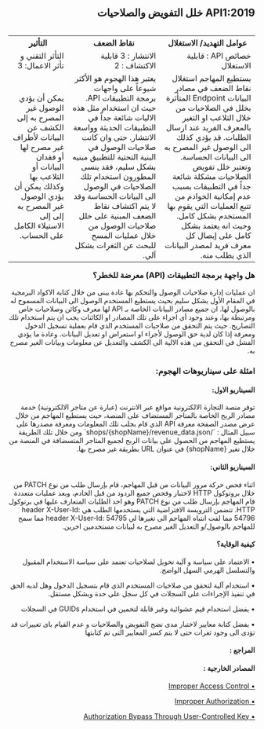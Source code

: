 <h2 dir='rtl' align='right'>API1:2019 خلل التفويض والصلاحيات </h2>


<table dir='rtl' align="right">
  <tr>
    <th>عوامل التهديد/ الاستغلال  </th>
    <th> نقاط الضعف </th>
    <th> التأثير </th>
  </tr>
  <tr>
    <td> خصائص API : قابلية الاستغلال </td>
    <td> الانتشار : 3 قابلية الاكتشاف : 2  </td>
    <td> التأثر التقني و تأثر الاعمال: 3 </td>
  </tr>
  <tr>
     <td> يستطيع المهاجم استغلال نقاط الضعف في مصادر البيانات Endpoint المتأثرة بخلل في الصلاحيات من خلال التلاعب او التغير بالمعرف الفريد عند ارسال الطلبات. قد يؤدي كذلك الى الوصول غير المصرح به الى البيانات الحساسة. وتعتبر خلل تفويض الصلاحيات مشكلة شائعة جداً في التطبيقات بسبب عدم إمكانية الخوادم من تتبع العمليات التي يقوم بها المستخدم بشكل كامل. وحيث انه يعتمد بشكل كامل على إيصال كل معرف فريد لمصدر البيانات الذي يطلب منه. </td>
    <td> يعتبر هذا الهجوم هو الأكثر شيوعاً على واجهات برمجة التطبيقات API. حيث ان استخدام مثل هذه الاليات شائعة جداً في التطبيقات الحديثة وواسعة الانتشار. حتى وان كانت صلاحيات الوصول في البنية التحتية للتطبيق مبنيه بشكل سليم، فقد ينسى المطورون استخدام تلك الصلاحيات في الوصول الى البيانات الحساسة وقد لا يتم اكتشاف نقاط الضعف المبنية على خلل صلاحيات الوصول من خلال عمليات المسح للبحث عن الثغرات بشكل آلي.  </td>
    <td> يمكن أن يؤدي الوصول غير المصرح به إلى الكشف عن البيانات لأطراف غير مصرح لها أو فقدان البيانات أو التلاعب بها وكذلك يمكن أن يؤدي الوصول غير المصرح به إلى إلى الاستيلاء الكامل على الحساب. </td>    
  </tr>
  </table>        

<h3 dir='rtl' align='right'>هل واجهة برمجة التطبيقات (API) معرضة للخطر؟</h3>

<p dir='rtl' align='right'> ان عمليات إدارة صلاحيات الوصول والتحكم بها عادة يبنى من خلال كتابة الاكواد البرمجية في المقام الأول  بشكل سليم بحيث يستطيع المستخدم الوصول الى البيانات المسموح له بالوصول لها.
ان جميع مصادر البيانات الخاصة بـ API لها معرف وكائن وصلاحيات خاص ومرتبطة بها، وعند وجود أي اجراء على تلك المصادر او الكائنات يجب ان يتم استخدام تلك التصاريح. حيث يتم التحقق من صلاحيات المستخدم الذي قام بعملية تسجيل الدخول ومعرفة إذا كان لدية حق الوصول لأجراء او استعراض او تعديل البيانات. وعادة ما يؤدي الفشل في التحقق من هذه الالية الى الكشف والتعديل عن معلومات وبيانات الغير مصرح به.


<h3 dir='rtl' align='right'> امثلة على سيناريوهات الهجوم: </h3>

<h4 dir='rtl' align='right'>السيناريو الاول: </h4>

<p dir='rtl' align='right'>
توفر منصة التجارة الالكترونية مواقع عبر الانترنت (عبارة عن متاجر الالكترونية) خدمة مصادر الربح الخاصة بالمتاجر المستضاف على المنصة، حيث يستطيع المهاجم من خلال عرض مصدر الصفحة معرفة API الذي قام بجلب تلك المعلومات ومعرفة مصدرها على سبيل المثال : `/shops/{shopName}/revenue_data.json`  ومن خلال تلك الطريقة يستطيع المهاجم من الحصول على بيانات الربح لجميع المتاجر المتسضافة في المنصة من خلال  تغير {shopName} في عنوان URL بطريقة غير مصرح بها.
    
<h4 dir='rtl' align='right'>السيناريو الثاني: </h4>

<p dir='rtl' align='right'>
اثناء فحص حركة مرور البيانات من قبل المهاجم، قام بإرسال طلب من نوع PATCH  من خلال بروتوكول HTTP  لاختبار وفحص جميع الردود من قبل الخادم، وبعد عمليات متعددة  قام المهاجم بإرسال طلب من نوع PATCH  وهو احد الطلبات المتعارف عليها في برتوكول HTTP. تتضمن الترويسة الافتراضية التي يستخدمها الطلب هي header X-User-Id: 54796 مما لفت انتباه المهاجم الى تغيرها لي header X-User-Id: 54795 مما سمح للمهاجم بالوصول/و التعديل الغير مصرح به لبيانات مستخدمين اخرين.

<h4 dir='rtl' align='right'>كيفية الوقاية؟ </h4>

<p dir='rtl' align='right'>▪️ الاعتماد على سياسة و آلية تخويل لصلاحيات تعتمد على سياسة الاستخدام المقبول والتسلسل الهرمي السهل الواضح.
<p dir='rtl' align='right'>▪️ استخدام آلية لتحقق من صلاحيات المستخدم الذي قام بتسجيل الدخول وهل لديه الحق في تنفيذ الإجراءات على السجلات في كل سجل على حدة وبشكل مستقل.
<p dir='rtl' align='right'>▪️ يفضل استخدام قيم عشوائية وغير قابلة لتخمين في استخدام GUIDs في السجلات
<p dir='rtl' align='right'>▪️ يفضل كتابة معايير لاختبار مدى نضج التفويض والصلاحيات و عدم القيام باى تغييرات قد تؤدى الى وجود ثغرات حتى لا يتم كسر المعايير التى تم كتابتها
<h4 dir='rtl' align='right'>المراجع :  </h4>
<h4 dir='rtl' align='right'>المصادر الخارجية :   </h4>

[<p dir='rtl' align='right'>▪️ Improper Access Control  </p>](https://cwe.mitre.org/data/definitions/284.html)

[<p dir='rtl' align='right'>▪️ Improper Authorization </p>](https://cwe.mitre.org/data/definitions/285.html)

[<p dir='rtl' align='right'>▪️ Authorization Bypass Through User-Controlled Key </p>](https://cwe.mitre.org/data/definitions/639.html)


